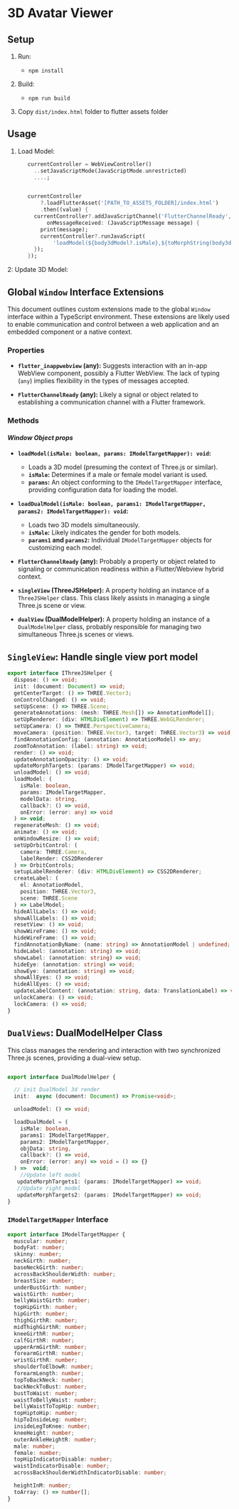 # 3D Avatar Viewer

## Setup

1. Run:

   - `npm install`

2. Build:

   - `npm run build`

3. Copy `dist/index.html` folder to flutter assets folder

## Usage

1. Load Model:

   ```dart
      currentController = WebViewController()
        ..setJavaScriptMode(JavaScriptMode.unrestricted)
        ....;


      currentController
          ?.loadFlutterAsset('[PATH_TO_ASSETS_FOLDER]/index.html')
          .then((value) {
        currentController?.addJavaScriptChannel('FlutterChannelReady',
            onMessageReceived: (JavaScriptMessage message) {
          print(message);
          currentController?.runJavaScript(
              'loadModel(${body3dModel?.isMale},${toMorphString(body3dModel?.currentMorphInfluences ?? {})});');
        });
      });
   ```

2: Update 3D Model:

## Global `Window` Interface Extensions

This document outlines custom extensions made to the global `Window` interface within a TypeScript environment. These extensions are likely used to enable communication and control between a web application and an embedded component or a native context.

### Properties

- **`flutter_inappwebview` (any):** Suggests interaction with an in-app WebView component, possibly a Flutter WebView. The lack of typing (`any`) implies flexibility in the types of messages accepted.

- **`FlutterChannelReady` (any):** Likely a signal or object related to establishing a communication channel with a Flutter framework.

### Methods

#### _Window Object props_

- **`loadModel(isMale: boolean, params: IModelTargetMapper): void`:**

  - Loads a 3D model (presuming the context of Three.js or similar).
  - **`isMale`:** Determines if a male or female model variant is used.
  - **`params`:** An object conforming to the `IModelTargetMapper` interface, providing configuration data for loading the model.

- **`loadDualModel(isMale: boolean, params1: IModelTargetMapper, params2: IModelTargetMapper): void`:**

  - Loads two 3D models simultaneously.
  - **`isMale`:** Likely indicates the gender for both models.
  - **`params1` and `params2`:** Individual `IModelTargetMapper` objects for customizing each model.

- **`FlutterChannelReady` (any):** Probably a property or object related to signaling or communication readiness within a Flutter/Webview hybrid context.

- **`singleView` (ThreeJSHelper):** A property holding an instance of a `ThreeJSHelper` class. This class likely assists in managing a single Three.js scene or view.

- **`dualView` (DualModelHelper):** A property holding an instance of a `DualModelHelper` class, probably responsible for managing two simultaneous Three.js scenes or views.

## `SingleView`: Handle single view port model

```typescript
export interface IThreeJSHelper {
  dispose: () => void;
  init: (document: Document) => void;
  getCenterTarget: () => THREE.Vector3;
  onControlChanged: () => void;
  setUpScene: () => THREE.Scene;
  generateAnnotations: (mesh: THREE.Mesh[]) => AnnotationModel[];
  setUpRenderer: (div: HTMLDivElement) => THREE.WebGLRenderer;
  setUpCamera: () => THREE.PerspectiveCamera;
  moveCamera: (position: THREE.Vector3, target: THREE.Vector3) => void;
  findAnnotationConfig: (annotation: AnnotationModel) => any;
  zoomToAnnotation: (label: string) => void;
  render: () => void;
  updateAnnotationOpacity: () => void;
  updateMorphTargets: (params: IModelTargetMapper) => void;
  unloadModel: () => void;
  loadModel: (
    isMale: boolean,
    params: IModelTargetMapper,
    modelData: string,
    callback?: () => void,
    onError: (error: any) => void
  ) => void;
  regenerateMesh: () => void;
  animate: () => void;
  onWindowResize: () => void;
  setUpOrbitControl: (
    camera: THREE.Camera,
    labelRender: CSS2DRenderer
  ) => OrbitControls;
  setupLabelRenderer: (div: HTMLDivElement) => CSS2DRenderer;
  createLabel: (
    el: AnnotationModel,
    position: THREE.Vector3,
    scene: THREE.Scene
  ) => LabelModel;
  hideAllLabels: () => void;
  showAllLabels: () => void;
  resetView: () => void;
  showWireFrame: () => void;
  hideWireFrame: () => void;
  findAnnotationByName: (name: string) => AnnotationModel | undefined;
  hideLabel: (annotation: string) => void;
  showLabel: (annotation: string) => void;
  hideEye: (annotation: string) => void;
  showEye: (annotation: string) => void;
  showAllEyes: () => void;
  hideAllEyes: () => void;
  updateLabelContent: (annotation: string, data: TranslationLabel) => void;
  unlockCamera: () => void;
  lockCamera: () => void;
}
```

## `DualViews`: DualModelHelper Class

This class manages the rendering and interaction with two synchronized Three.js scenes, providing a dual-view setup.

```typescript

export interface DualModelHelper {

  // init DualModel 3d render
  init:  async (document: Document) => Promise<void>;

  unloadModel: () => void;

  loadDualModel = (
    isMale: boolean,
    params1: IModelTargetMapper,
    params2: IModelTargetMapper,
    objData: string,
    callback?: () => void,
    onError: (error: any) => void = () => {}
  ) =>  void;
    //Update left model
   updateMorphTargets1: (params: IModelTargetMapper) => void;
   //Update right model
   updateMorphTargets2: (params: IModelTargetMapper) => void;
}
```

### `IModelTargetMapper` Interface

```typescript
export interface IModelTargetMapper {
  muscular: number;
  bodyFat: number;
  skinny: number;
  neckGirth: number;
  baseNeckGirth: number;
  acrossBackShoulderWidth: number;
  breastSize: number;
  underBustGirth: number;
  waistGirth: number;
  bellyWaistGirth: number;
  topHipGirth: number;
  hipGirth: number;
  thighGirthR: number;
  midThighGirthR: number;
  kneeGirthR: number;
  calfGirthR: number;
  upperArmGirthR: number;
  forearmGirthR: number;
  wristGirthR: number;
  shoulderToElbowR: number;
  forearmLength: number;
  topToBackNeck: number;
  backNeckToBust: number;
  bustToWaist: number;
  waistToBellyWaist: number;
  bellyWaistToTopHip: number;
  topHiptoHip: number;
  hipToInsideLeg: number;
  insideLegToKnee: number;
  kneeHeight: number;
  outerAnkleHeightR: number;
  male: number;
  female: number;
  topHipIndicatorDisable: number;
  waistIndicatorDisable: number;
  acrossBackShoulderWidthIndicatorDisable: number;

  heightInM: number;
  toArray: () => number[];
}
```
